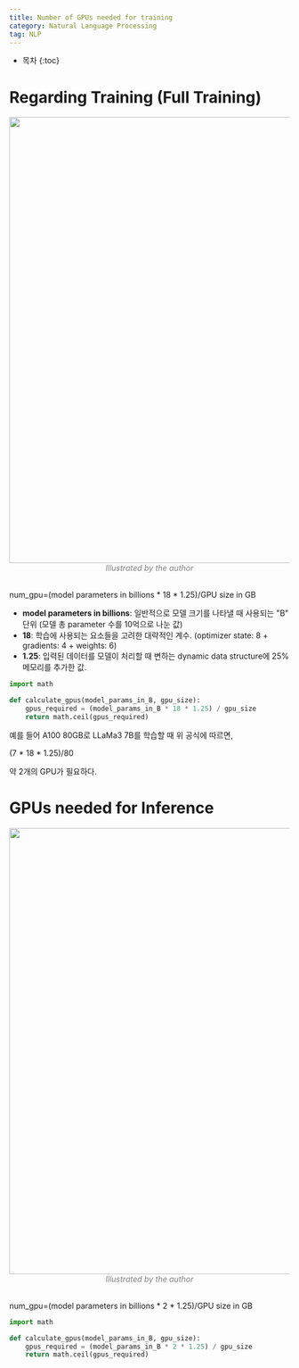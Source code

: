 ```yaml
---
title: Number of GPUs needed for training
category: Natural Language Processing
tag: NLP
---
```








* 목차
{:toc}











# Regarding Training (Full Training)

<center><img width="800" src="https://github.com/finddme/finddme.github.io/assets/53667002/dc962a28-d216-4cda-bc4c-49db2caabbd4"></center>
<center><em style="color:gray;">Illustrated by the author</em></center><br>

num_gpu=(model parameters in billions * 18 * 1.25)/GPU size in GB

- **model parameters in billions**: 일반적으로 모델 크기를 나타낼 때 사용되는 "B" 단위 (모델 총 parameter 수를 10억으로 나눈 값)
- **18**: 학습에 사용되는 요소들을 고려한 대략적인 계수. (optimizer state: 8 + gradients: 4 + weights: 6)
- **1.25**: 입력된 데이터를 모델이 처리할 때 변하는 dynamic data structure에 25% 메모리를 추가한 값.

```python
import math

def calculate_gpus(model_params_in_B, gpu_size):
    gpus_required = (model_params_in_B * 18 * 1.25) / gpu_size
    return math.ceil(gpus_required)
```

예를 들어 A100 80GB로 LLaMa3 7B를 학습할 때 위 공식에 따르면,

(7 * 18 * 1.25)/80

약 2개의 GPU가 필요하다.

# GPUs needed for Inference

<center><img width="800" src="https://github.com/finddme/finddme.github.io/assets/53667002/c3330777-4d97-4152-bc1a-5c29e3e0709c"></center>
<center><em style="color:gray;">Illustrated by the author</em></center><br>

num_gpu=(model parameters in billions * 2 * 1.25)/GPU size in GB

```python
import math

def calculate_gpus(model_params_in_B, gpu_size):
    gpus_required = (model_params_in_B * 2 * 1.25) / gpu_size
    return math.ceil(gpus_required)
```
